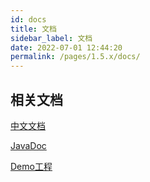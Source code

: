 ```yaml
---
id: docs
title: 文档
sidebar_label: 文档
date: 2022-07-01 12:44:20
permalink: /pages/1.5.x/docs/
---
```


## 相关文档

[中文文档](/pages/intro/)

[JavaDoc](https://apidoc.gitee.com/dromara/forest/)

[Demo工程](https://gitee.com/dt_flys/forest-example)

